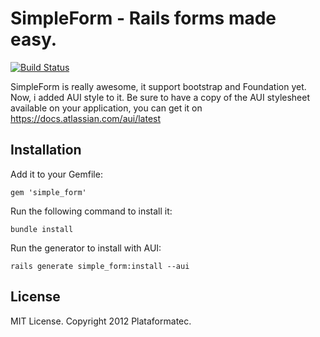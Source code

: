 # SimpleForm - Rails forms made easy.
[![Build Status](https://secure.travis-ci.org/plataformatec/simple_form.png?branch=master)](http://travis-ci.org/plataformatec/simple_form)

SimpleForm is really awesome, it support bootstrap and Foundation  yet. Now, i added AUI style to it.
Be sure to have a copy of the AUI stylesheet available on your application, you can get it on 
https://docs.atlassian.com/aui/latest

## Installation

Add it to your Gemfile:

`gem 'simple_form'`

Run the following command to install it:

`bundle install`

Run the generator to install with AUI:

`rails generate simple_form:install --aui`


## License

MIT License. Copyright 2012 Plataformatec.
